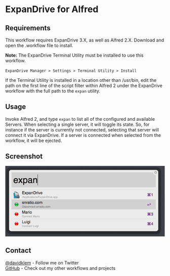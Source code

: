 ExpanDrive for Alfred
=====================

Requirements
------------
This workflow requires ExpanDrive 3.X, as well as Alfred 2.X. Download and open the .workflow file to install.

**Note:**  The ExpanDrive Terminal Utility must be installed to use this workflow. 

`ExpanDrive Manager > Settings > Terminal Utility > Install` 

If the Terminal Utility is installed in a location other than /usr/bin, edit the path on the first line of the script filter within Alfred 2 under the ExpanDrive workflow with the full path to the `expan` utility.


Usage
-----
Invoke Alfred 2, and type `expan` to list all of the configured and available Servers. When selecting a single server, it will toggle its state. So, for instance if the server is currently not connected, selecting that server will connect it via ExpanDrive. If a server is connected when selected from the workflow, it will be ejected.


Screenshot
----------

![](ExpanDrive.png)


Contact
-------
[@davidklem](http://twitter.com/davidklem) - Follow me on Twitter  
[GitHub](https://github.com/dklem?tab=repositories) - Check out my other workflows and projects
